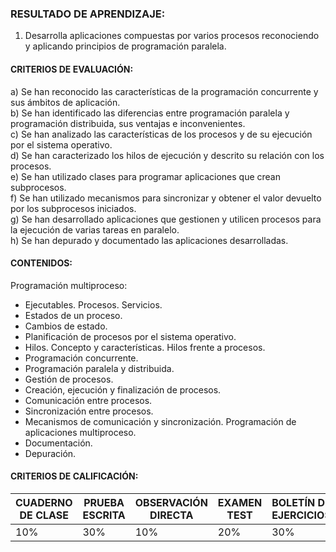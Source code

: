 ### RESULTADO DE APRENDIZAJE:
1. Desarrolla aplicaciones compuestas por varios procesos reconociendo y aplicando principios de programación paralela. 


#### CRITERIOS DE EVALUACIÓN:
a) Se han reconocido las características de la programación concurrente y sus ámbitos de aplicación.<br>
b) Se han identificado las diferencias entre programación paralela y programación distribuida, sus ventajas e inconvenientes.<br>
c) Se han analizado las características de los procesos y de su ejecución por el sistema operativo.<br>
d) Se han caracterizado los hilos de ejecución y descrito su relación con los procesos.<br>
e) Se han utilizado clases para programar aplicaciones que crean subprocesos.<br>
f) Se han utilizado mecanismos para sincronizar y obtener el valor devuelto por los subprocesos iniciados.<br>
g) Se han desarrollado aplicaciones que gestionen y utilicen procesos para la ejecución de varias tareas en paralelo.<br>
h) Se han depurado y documentado las aplicaciones desarrolladas.


#### CONTENIDOS:
Programación multiproceso:
- Ejecutables. Procesos. Servicios.
- Estados de un proceso.
- Cambios de estado.
- Planificación de procesos por el sistema operativo.
- Hilos. Concepto y características. Hilos frente a procesos.
- Programación concurrente.
- Programación paralela y distribuida.
- Gestión de procesos.
- Creación, ejecución y finalización de procesos.
- Comunicación entre procesos.
- Sincronización entre procesos.
- Mecanismos de comunicación y sincronización.
Programación de aplicaciones multiproceso.
- Documentación.
- Depuración. 

#### CRITERIOS DE CALIFICACIÓN:
| CUADERNO DE CLASE | PRUEBA ESCRITA | OBSERVACIÓN DIRECTA | EXAMEN TEST | BOLETÍN DE EJERCICIOS |
| -- | -- | -- | -- | -- |
| 10% | 30% | 10% | 20% | 30% | 
